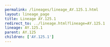 ```yaml
---
permalink: /lineages/lineage_AY.125.1.html
layout: lineage_page
title: Lineage AY.125.1
redirect_to: ../lineage.html?lineage=AY.125.1
lineage: AY.125.1
parent: AY.125
children: ['AY.125.1']
---
```

